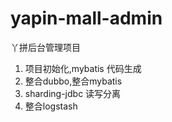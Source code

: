 # yapin-mall-admin
丫拼后台管理项目
1. 项目初始化,mybatis 代码生成
2. 整合dubbo,整合mybatis
3. sharding-jdbc 读写分离
4. 整合logstash

